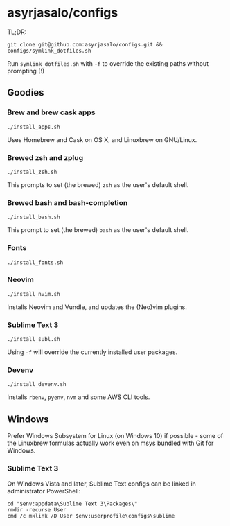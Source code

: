 # asyrjasalo/configs

TL;DR:

    git clone git@github.com:asyrjasalo/configs.git && configs/symlink_dotfiles.sh

Run `symlink_dotfiles.sh` with `-f` to override the existing paths without prompting (!)

## Goodies

### Brew and brew cask apps

    ./install_apps.sh

Uses Homebrew and Cask on OS X, and Linuxbrew on GNU/Linux.

### Brewed zsh and zplug

    ./install_zsh.sh

This prompts to set (the brewed) `zsh` as the user's default shell.

### Brewed bash and bash-completion

    ./install_bash.sh

This prompt to set (the brewed) `bash` as the user's default shell.

### Fonts

    ./install_fonts.sh

### Neovim

    ./install_nvim.sh

Installs Neovim and Vundle, and updates the (Neo)vim plugins.

### Sublime Text 3

    ./install_subl.sh

Using `-f` will override the currently installed user packages.

### Devenv

    ./install_devenv.sh

Installs `rbenv`, `pyenv`, `nvm` and some AWS CLI tools.

## Windows

Prefer Windows Subsystem for Linux (on Windows 10) if possible - some of the Linuxbrew formulas actually work even on msys bundled with Git for Windows.

### Sublime Text 3

On Windows Vista and later, Sublime Text configs can be linked in administrator PowerShell:

```
cd "$env:appdata\Sublime Text 3\Packages\"
rmdir -recurse User
cmd /c mklink /D User $env:userprofile\configs\sublime
```
